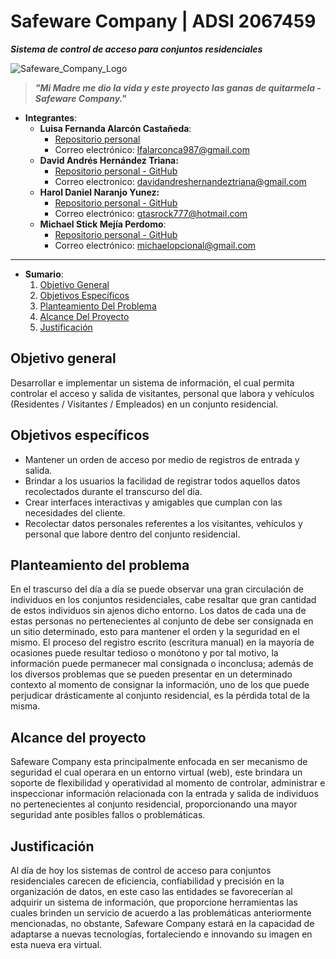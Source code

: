 # Safeware Company | ADSI 2067459

***Sistema de control de acceso para conjuntos residenciales***

![Safeware_Company_Logo](https://github.com/senaceet/proyecto-safewarecompany/blob/Developer_x-DavidHernandez-NLS/01_An%C3%A1lisis/02_Logo/LSCP.png "Safeware_Company")

> ***"Mi Madre me dio la vida y este proyecto las ganas de quitarmela - Safeware Company."***

- **Integrantes**:
  - **Luisa Fernanda Alarcón Castañeda**:
    - [Repositorio personal](https://github.com/luisa-alarcon)
    - Correo electrónico: lfalarconca987@gmail.com
  - **David Andrés Hernández Triana:**
    - [Repositorio personal - GitHub](https://github.com/x-DavidHernandez-x)
    - Correo electronico: davidandreshernandeztriana@gmail.com
  - **Harol Daniel Naranjo Yunez:**
    - [Repositorio personal - GitHub](https://github.com/DaniielNaranjo)
    - Correo electrónico: gtasrock777@hotmail.com
  - **Michael Stick Mejía Perdomo**:
    - [Repositorio personal - GitHub](https://github.com/MichaelMejia27)
    - Correo electrónico: michaelopcional@gmail.com

---

- **Sumario**:
  1. [Objetivo General](#objetivo-general)
  2. [Objetivos Específicos](#objetivos-específicos)
  3. [Planteamiento Del Problema](#planteamiento-del-problema)
  4. [Alcance Del Proyecto](#alcance-del-proyecto)
  5. [Justificación](#justificación)

## Objetivo general

Desarrollar e implementar un sistema de información, el cual permita controlar el acceso y salida de visitantes, personal que labora y vehículos (Residentes / Visitantes / Empleados) en un conjunto residencial.

## Objetivos específicos

- Mantener un orden de acceso por medio de registros de entrada y salida.
- Brindar a los usuarios la facilidad de registrar todos aquellos datos recolectados durante el transcurso del día.
- Crear interfaces interactivas y amigables que cumplan con las necesidades del cliente.
- Recolectar datos personales referentes a los visitantes, vehículos y personal que labore dentro del conjunto residencial.

## Planteamiento del problema

En el trascurso del día a día se puede observar una gran circulación de individuos en los conjuntos residenciales, cabe resaltar que gran cantidad de estos individuos sin ajenos dicho entorno. Los datos de cada una de estas personas no pertenecientes al conjunto de debe ser consignada en un sitio determinado, esto para mantener el orden y la seguridad en el mismo. El proceso del registro escrito (escritura manual) en la mayoría de ocasiones puede resultar tedioso o monótono y por tal motivo, la información puede permanecer mal consignada o inconclusa; además de los diversos problemas que se pueden presentar en un determinado contexto al momento de consignar la información, uno de los que puede perjudicar drásticamente al conjunto residencial, es la pérdida total de la misma.

## Alcance del proyecto

Safeware Company esta principalmente enfocada en ser mecanismo de seguridad el cual operara en un entorno virtual (web), este brindara un soporte de flexibilidad y operatividad al momento de controlar, administrar e inspeccionar información relacionada con la entrada y salida de individuos no pertenecientes al conjunto residencial, proporcionando una mayor seguridad ante posibles fallos o problemáticas.

## Justificación

Al día de hoy los sistemas de control de acceso para conjuntos residenciales carecen de eficiencia, confiabilidad y precisión en la organización de datos, en este caso las entidades se favorecerían al adquirir un sistema de información, que proporcione herramientas las cuales brinden un servicio de acuerdo a las problemáticas anteriormente mencionadas, no obstante, Safeware Company estará en la capacidad de adaptarse a nuevas tecnologías, fortaleciendo e innovando su imagen en esta nueva era virtual.

